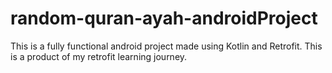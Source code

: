 # random-quran-ayah-androidProject
This is a fully functional android project made using Kotlin and Retrofit. This is a product of my retrofit learning journey. 
